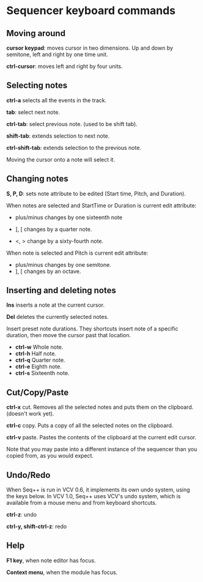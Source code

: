 # Sequencer keyboard commands

## Moving around

**cursor keypad**: moves cursor in two dimensions. Up and down by semitone, left and right by one time unit.

**ctrl-cursor**: moves left and right by four units.

## Selecting notes

**ctrl-a** selects all the events in the track.

**tab**: select next note.

**ctrl-tab**: select previous note. (used to be shift tab).

**shift-tab**: extends selection to next note.

**ctrl-shift-tab**: extends selection to the previous note.

Moving the cursor onto a note will select it.

## Changing notes

**S, P, D**: sets note attribute to be edited (Start time, Pitch, and Duration).

When notes are selected and StartTime or Duration is current edit attribute:

* plus/minus changes by one sixteenth note

* ], [ changes by a quarter note.

* <, > change by a sixty-fourth note.

When note is selected and Pitch is current edit attribute:

* plus/minus changes by one semitone.
* ], [ changes by an octave.

## Inserting and deleting notes

**Ins** inserts a note at the current cursor.

**Del** deletes the currently selected notes.

Insert preset note durations. They shortcuts insert note of a specific duration, then move the cursor past that location.

* **ctrl-w** Whole note.
* **ctrl-h** Half note.
* **ctrl-q** Quarter note.
* **ctrl-e** Eighth note.
* **ctrl-s** Sixteenth note.

## Cut/Copy/Paste

**ctrl-x** cut. Removes all the selected notes and puts them on the clipboard. (doesn't work yet).

**ctrl-c** copy. Puts a copy of all the selected notes on the clipboard.

**ctrl-v** paste. Pastes the contents of the clipboard at the current edit cursor.

Note that you may paste into a different instance of the sequencer than you copied from, as you would expect.

## Undo/Redo

When Seq++ is run in VCV 0.6, it implements its own undo system, using the keys below. In VCV 1.0, Seq++ uses VCV's undo system, which is available from a mouse menu and from keyboard shortcuts.

**ctrl-z**: undo

**ctrl-y, shift-ctrl-z**: redo

## Help

**F1 key**, when note editor has focus.

**Context menu**, when the module has focus.
